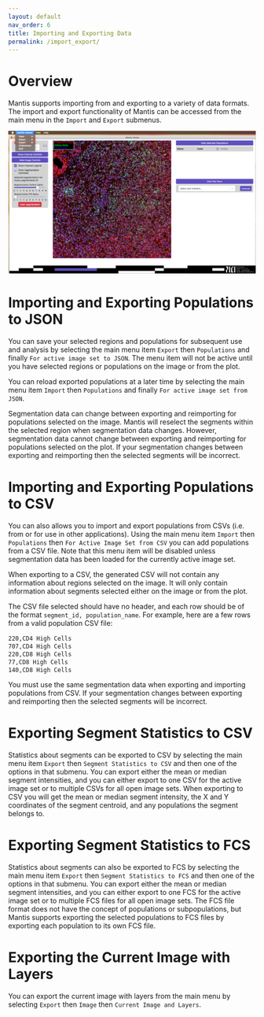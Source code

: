 ```yaml
---
layout: default
nav_order: 6
title: Importing and Exporting Data
permalink: /import_export/
---
```


# Overview 
Mantis supports importing from and exporting to a variety of data formats. The import and export functionality of Mantis can be accessed from the main menu in the `Import` and `Export` submenus.

![Import and Export Submenus](images/import_export_menu.png)

# Importing and Exporting Populations to JSON

You can save your selected regions and populations for subsequent use and analysis by selecting the main menu item `Export` then `Populations` and finally `For active image set to JSON`. The menu item will not be active until you have selected regions or populations on the image or from the plot.

You can reload exported populations at a later time by selecting the main menu item `Import` then `Populations` and finally `For active image set from JSON`.

Segmentation data can change between exporting and reimporting for populations selected on the image. Mantis will reselect the segments within the selected region when segmentation data changes. However, segmentation data cannot change between exporting and reimporting for populations selected on the plot. If your segmentation changes between exporting and reimporting then the selected segments will be incorrect.

# Importing and Exporting Populations to CSV

You can also allows you to import and export populations from CSVs (i.e. from or for use in other applications). Using the main menu item `Import` then `Populations` then `For Active Image Set from CSV` you can add populations from a CSV file. Note that this menu item will be disabled unless segmentation data has been loaded for the currently active image set.

When exporting to a CSV, the generated CSV will not contain any information about regions selected on the image. It will only contain information about segments selected either on the image or from the plot.

The CSV file selected should have no header, and each row should be of the format `segment_id, population_name`. For example, here are a few rows from a valid population CSV file:

```
220,CD4 High Cells
707,CD4 High Cells
220,CD8 High Cells
77,CD8 High Cells
140,CD8 High Cells
```

You must use the same segmentation data when exporting and importing populations from CSV. If your segmentation changes between exporting and reimporting then the selected segments will be incorrect.

# Exporting Segment Statistics to CSV

Statistics about segments can be exported to CSV by selecting the main menu item `Export` then `Segment Statistics to CSV` and then one of the options in that submenu. You can export either the mean or median segment intensities, and you can either export to one CSV for the active image set or to multiple CSVs for all open image sets. When exporting to CSV you will get the mean or median segment intensity, the X and Y coordinates of the segment centroid, and any populations the segment belongs to.

# Exporting Segment Statistics to FCS

Statistics about segments can also be exported to FCS by selecting the main menu item `Export` then `Segment Statistics to FCS` and then one of the options in that submenu. You can export either the mean or median segment intensities, and you can either export to one FCS for the active image set or to multiple FCS files for all open image sets. The FCS file format does not have the concept of populations or subpopulations, but Mantis supports exporting the selected populations to FCS files by exporting each population to its own FCS file.

# Exporting the Current Image with Layers

You can export the current image with layers from the main menu by selecting `Export` then `Image` then `Current Image and Layers`.
